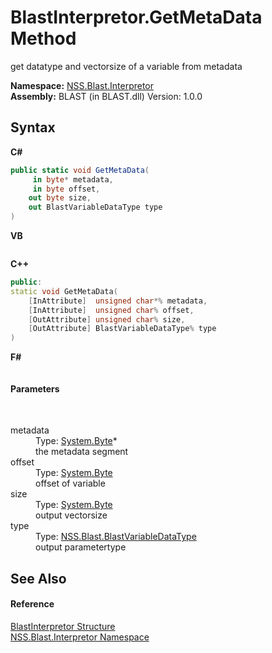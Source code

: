 # BlastInterpretor.GetMetaData Method 
 

get datatype and vectorsize of a variable from metadata

**Namespace:**&nbsp;<a href="bc1962ef-fc17-4dde-e64c-a350d8f217aa">NSS.Blast.Interpretor</a><br />**Assembly:**&nbsp;BLAST (in BLAST.dll) Version: 1.0.0

## Syntax

**C#**<br />
``` C#
public static void GetMetaData(
	 in byte* metadata,
	 in byte offset,
	out byte size,
	out BlastVariableDataType type
)
```

**VB**<br />
``` VB

```

**C++**<br />
``` C++
public:
static void GetMetaData(
	[InAttribute]  unsigned char*% metadata, 
	[InAttribute]  unsigned char% offset, 
	[OutAttribute] unsigned char% size, 
	[OutAttribute] BlastVariableDataType% type
)
```

**F#**<br />
``` F#

```


#### Parameters
&nbsp;<dl><dt>metadata</dt><dd>Type: <a href="https://docs.microsoft.com/dotnet/api/system.byte" target="_blank" rel="noopener noreferrer">System.Byte</a>*<br />the metadata segment</dd><dt>offset</dt><dd>Type: <a href="https://docs.microsoft.com/dotnet/api/system.byte" target="_blank" rel="noopener noreferrer">System.Byte</a><br />offset of variable</dd><dt>size</dt><dd>Type: <a href="https://docs.microsoft.com/dotnet/api/system.byte" target="_blank" rel="noopener noreferrer">System.Byte</a><br />output vectorsize</dd><dt>type</dt><dd>Type: <a href="dc4693d5-27c8-f946-6c9e-5e86e6e06162">NSS.Blast.BlastVariableDataType</a><br />output parametertype</dd></dl>

## See Also


#### Reference
<a href="4de5bd5a-f1bd-8188-7356-ab8a45b847d4">BlastInterpretor Structure</a><br /><a href="bc1962ef-fc17-4dde-e64c-a350d8f217aa">NSS.Blast.Interpretor Namespace</a><br />